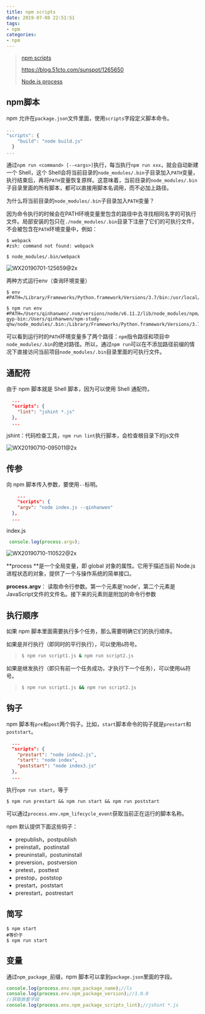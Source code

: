 ```yaml
---
title: npm scripts
date: 2019-07-08 22:51:51
tags: 
- npm
categories: 
- npm
---
```


> [npm scripts](http://www.ruanyifeng.com/blog/2016/10/npm_scripts.html)
>
> https://blog.51cto.com/sunspot/1265650
>
> [Node.js process](https://www.jianshu.com/p/a8c8d435fa62)

## npm脚本

npm 允许在`package.json`文件里面，使用`scripts`字段定义脚本命令。

```javascript
... 
"scripts": {
    "build": "node build.js"
  }
...
```

通过`npm run <command> [--<args>]`执行，每当执行`npm run xxx`，就会自动新建一个 Shell，这个 Shell会将当前目录的`node_modules/.bin`子目录加入`PATH`变量，执行结束后，再将`PATH`变量恢复原样。这意味着，当前目录的`node_modules/.bin`子目录里面的所有脚本，都可以直接用脚本名调用，而不必加上路径。

为什么将当前目录的`node_modules/.bin`子目录加入`PATH`变量？

因为命令执行的时候会在PATH环境变量里包含的路径中去寻找相同名字的可执行文件。局部安装的包只在`./node_modules/.bin`目录下注册了它们的可执行文件，不会被包含在`PATH`环境变量中，例如：

```shell
$ webpack 
#zsh: command not found: webpack

$ node_modules/.bin/webpack
```

![WX20190701-125659@2x](http://118.24.241.76/WX20190701-125659@2x.png)



两种方式运行env（查询环境变量）

```shell
$ env
#PATH=/Library/Frameworks/Python.framework/Versions/3.7/bin:/usr/local/bin:/usr/bin:/bin:/usr/sbin:/sbin:/Users/qinhanwen/.nvm/versions/node/v6.11.2/bin:/Library/Frameworks/Python.framework/Versions/3.7/bin
```

```shell
$ npm run env
#PATH=/Users/qinhanwen/.nvm/versions/node/v6.11.2/lib/node_modules/npm/bin/node-gyp-bin:/Users/qinhanwen/npm-study-qhw/node_modules/.bin:/Library/Frameworks/Python.framework/Versions/3.7/bin:/usr/local/bin:/usr/bin:/bin:/usr/sbin:/sbin:/Users/qinhanwen/.nvm/versions/node/v6.11.2/bin:/Library/Frameworks/Python.framework/Versions/3.7/bin
```

可以看到运行时的`PATH`环境变量多了两个路径：`npm`指令路径和项目中`node_modules/.bin`的绝对路径。所以，通过`npm run`可以在不添加路径前缀的情况下直接访问当前项目`node_modules/.bin`目录里面的可执行文件。



## 通配符

由于 npm 脚本就是 Shell 脚本，因为可以使用 Shell 通配符。

```json
  ...
  "scripts": {
    "lint": "jshint *.js"
  },
  ...
```

jshint：代码检查工具，`npm run lint`执行脚本，会检查根目录下的js文件 

![WX20190710-095011@2x](http://118.24.241.76/WX20190710-095011@2x.png)



## 传参

向 npm 脚本传入参数，要使用`--`标明。

```json
	...
	"scripts": {
    "argv": "node index.js --qinhanwen"
  },
  ...
```

index.js

```javascript
 console.log(process.argv);
```

![WX20190710-110522@2x](http://118.24.241.76/WX20190710-110522@2x.png)

**process **是一个全局变量，即 global 对象的属性。它用于描述当前 Node.js 进程状态的对象，提供了一个与操作系统的简单接口。

**process.argv**： 读取命令行参数。第一个元素是’node’，第二个元素是JavaScript文件的文件名。接下来的元素则是附加的命令行参数



## 执行顺序

如果 npm 脚本里面需要执行多个任务，那么需要明确它们的执行顺序。

如果是并行执行（即同时的平行执行），可以使用`&`符号。

> ```bash
> $ npm run script1.js & npm run script2.js
> ```

如果是继发执行（即只有前一个任务成功，才执行下一个任务），可以使用`&&`符号。

> ```bash
> $ npm run script1.js && npm run script2.js
> ```



## 钩子

npm 脚本有`pre`和`post`两个钩子。比如，`start`脚本命令的钩子就是`prestart`和`poststart`。

```json
  ...
  "scripts": {
    "prestart": "node index2.js",
    "start": "node index",
    "poststart": "node index3.js"
  },
  ...
```

执行`npm run start`，等于

```shell
$ npm run prestart && npm run start && npm run poststart
```



可以通过`process.env.npm_lifecycle_event`获取当前正在运行的脚本名称。



npm 默认提供下面这些钩子：

- prepublish，postpublish
- preinstall，postinstall
- preuninstall，postuninstall
- preversion，postversion
- pretest，posttest
- prestop，poststop
- prestart，poststart
- prerestart，postrestart



## 简写

```shell
$ npm start 
#等价于
$ npm run start
```



## 变量

通过`npm_package_`前缀，npm 脚本可以拿到`package.json`里面的字段。

```javascript
console.log(process.env.npm_package_name);//ls
console.log(process.env.npm_package_version);//1.0.0
//获取嵌套字段
console.log(process.env.npm_package_scripts_lint);//jshint *.js
```















